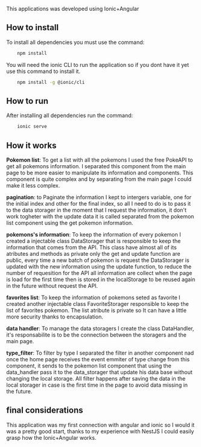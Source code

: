This applications was developed using Ionic+Angular

## How to install

To install all dependencies you must use the command:

```bash
    npm install
```

You will need the ionic CLI to run the application so if you dont have it yet use this command to install it.

```bash
    npm install -g @ionic/cli
```

## How to run

After installing all dependencies run the command:

```bash
    ionic serve
```

## How it works

**Pokemon list**: To get a list with all the pokemons I used the free PokeAPI to get all pokemons information. I separated this component from the main page to be more easier to manipulate its information and components. This component is quite complex and by separating from the main page I could make it less complex.

**pagination**: to Paginate the information I kept to intergers variable, one for the initial index and other for the final index, so all I need to do is to pass it to the data storager in the moment that I request the information, it don't work togheter with the update data it is called separated from the pokemon list component using the get pokemon information.

**pokemons's information**: To keep the information of every pokemon I created a injectable class DataStorager that is responsible to keep the information that comes from the API. This class have almost all of its atributes and methods as private only the get and update function are public, every time a new batch of pokemon is request the DataStorager is updated with the new information using the update function, to reduce the number of requesition for the API all information are collect when the page is load for the first time then is stored in the localStorage to be reused again in the future without request the API.

**favorites list**: To keep the information of pokemons seted as favorite I created another injectable class FavoriteStorager responsible to keep the list of favorites pokemon. The list atribute is private so It can have a little more security thanks to encapsulation.

**data handler**: To manage the data storagers I create the class DataHandler, it's responsabilite is to be the connection between the storagers and the main page.

**type_filter**: To filter by type I separated the filter in another component nad once the home page receives the event emmiter of type change from this component, it sends to the pokemon list component that using the data_handler pass it to the data_storager that update his data base without changing the local storage. All filter happens after saving the data in the local storager in case is the first time in the page to avoid data missing in the future.

## final considerations

This application was my first connection with angular and ionic so I would it was a pretty good start, thanks to my experience with NestJS I could easily grasp how the Ionic+Angular works.
